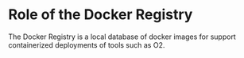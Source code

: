 # Role of the Docker Registry

The Docker Registry is a local database of docker images for support containerized deployments of tools such as O2.